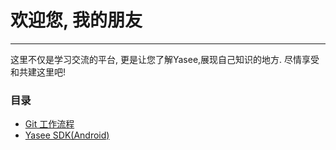 # 欢迎您, 我的朋友
--- 

这里不仅是学习交流的平台, 更是让您了解Yasee,展现自己知识的地方. 尽情享受和共建这里吧!

### 目录

- [Git 工作流程](git_process/mobile_branch.md)
- [Yasee SDK(Android)](yasee_android/baogao.md)

